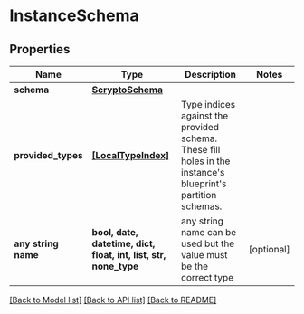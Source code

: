 # InstanceSchema


## Properties
Name | Type | Description | Notes
------------ | ------------- | ------------- | -------------
**schema** | [**ScryptoSchema**](ScryptoSchema.md) |  | 
**provided_types** | [**[LocalTypeIndex]**](LocalTypeIndex.md) | Type indices against the provided schema. These fill holes in the instance&#39;s blueprint&#39;s partition schemas. | 
**any string name** | **bool, date, datetime, dict, float, int, list, str, none_type** | any string name can be used but the value must be the correct type | [optional]

[[Back to Model list]](../README.md#documentation-for-models) [[Back to API list]](../README.md#documentation-for-api-endpoints) [[Back to README]](../README.md)


